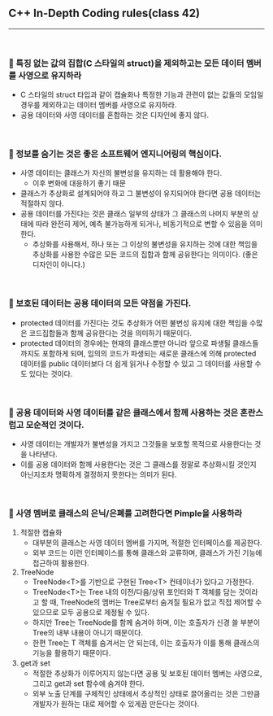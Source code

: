 ## C++ In-Depth Coding rules(class 42)

***

<br>



### :pushpin: 특징 없는 값의 집합(C 스타일의 struct)을 제외하고는 모든 데이터 멤버를 사영으로 유지하라

- C 스타일의 struct 타입과 같이 캡슐화나 특정한 기능과 관련이 없는 값들의 모임일 경우를 제외하고는 데이터 멤버를 사영으로 유지하라.
- 공용 데이터와 사영 데이터를 혼합하는 것은 디자인에 좋지 않다.

<br>



### :pushpin: 정보를 숨기는 것은 좋은 소프트웨어 엔지니어링의 핵심이다.

- 사영 데이터는 클래스가 자신의 불변성을 유지하는 데 활용해야 한다.
  - 이후 변화에 대응하기 좋기 때문
- 클래스가 추상화로 설계되어야 하고 그 불변성이 유지되어야 한다면 공용 데이터는 적절하지 않다.
- 공용 데이터를 가진다는 것은 클래스 일부의 상태가 그 클래스의 나머지 부분의 상태에 따라 완전히 제어, 예측 불가능하게 되거나, 비동기적으로 변할 수 있음을 의미한다.
  - 추상화를 사용해서, 하나 또는 그 이상의 불변성을 유지하는 것에 대한 책임을 추상화를 사용한 수많은 모든 코드의 집합과 함께 공유한다는 의미이다. (좋은 디자인이 아니다.)

<br>



### :pushpin: 보호된 데이터는 공용 데이터의 모든 약점을 가진다.

- protected 데이터를 가진다는 것도 추상화가 어떤 불변성 유지에 대한 책임을 수많은 코드집합들과 함께 공유한다는 것을 의미하기 때문이다.
- protected 데이터의 경우에는 현재의 클래스뿐만 아니라 앞으로 파생될 클래스들까지도 포함하게 되며, 임의의 코드가 파생되는 새로운 클래스에 의해 protected 데이터를 public 데이터보다 더 쉽게 읽거나 수정할 수 있고 그 데이터를 사용할 수도 있다는 것이다.

<br>



### :pushpin: 공용 데이터와 사영 데이터를 같은 클래스에서 함께 사용하는 것은 혼란스럽고 모순적인 것이다.

- 사영 데이터는 개발자가 불변성을 가지고 그것들을 보호할 목적으로 사용한다는 것을 나타낸다.
- 이를 공용 데이터와 함께 사용한다는 것은 그 클래스를 정말로 추상화시킬 것인지 아닌지조차 명확하게 결정하지 못한다는 의미가 된다.

<br>



### :pushpin: 사영 멤버로 클래스의 은닉/은폐를 고려한다면 Pimple을 사용하라

1. 적절한 캡슐화
   - 대부분의 클래스는 사영 데이터 멤버를 가지며, 적절한 인터페이스를 제공한다.
   - 외부 코드는 이런 인터페이스를 통해 클래스와 교류하며, 클래스가 가진 기능에 접근하여 활용한다.
2. TreeNode
   - TreeNode\<T>를 기반으로 구현된 Tree\<T> 컨테이너가 있다고 가정한다.
   - TreeNode\<T>는 Tree 내의 이전/다음/상위 포인터와 T 객체를 담는 것이라고 할 때, TreeNode의 멤버는 Tree로부터 숨겨질 필요가 없고 직접 제어할 수 있으므로 모두 공용으로 제정될 수 있다.
   - 하지만 Tree는 TreeNode를 함께 숨겨야 하며, 이는 호출자가 신경 쓸 부분이 Tree의 내부 내용이 아니기 때문이다.
   - 한편 Tree는 T 객체를 숨겨서는 안 되는데, 이는 호출자가 이를 통해 클래스의 기능을 활용하기 때문이다.
3. get과 set
   - 적절한 추상화가 이루어지지 않는다면 공용 및 보호된 데이터 멤버는 사영으로, 그리고 get과 set 함수에 숨겨야 한다.
   - 외부 노출 단계를 구체적인 상태에서 추상적인 상태로 끌어올리는 것은 그만큼 개발자가 원하는 대로 제어할 수 있게끔 만든다는 것이다.